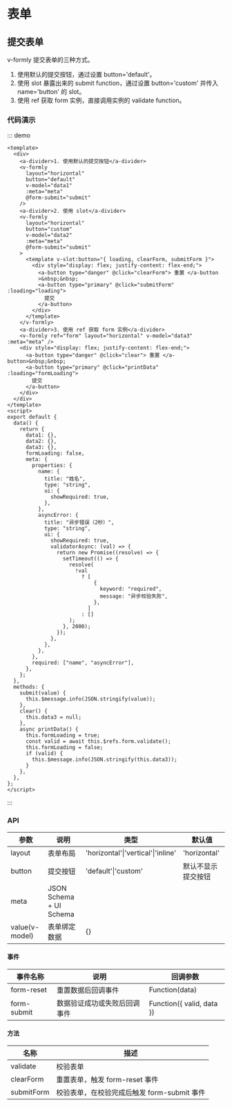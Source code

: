 # 表单

## 提交表单

v-formly 提交表单的三种方式。

1. 使用默认的提交按钮，通过设置 button='default'。
2. 使用 slot 暴露出来的 submit function，通过设置 button='custom' 并传入 name='button' 的 slot。
3. 使用 ref 获取 form 实例，直接调用实例的 validate function。

### 代码演示

::: demo

```vue
<template>
  <div>
    <a-divider>1. 使用默认的提交按钮</a-divider>
    <v-formly
      layout="horizontal"
      button="default"
      v-model="data1"
      :meta="meta"
      @form-submit="submit"
    />
    <a-divider>2. 使用 slot</a-divider>
    <v-formly
      layout="horizontal"
      button="custom"
      v-model="data2"
      :meta="meta"
      @form-submit="submit"
    >
      <template v-slot:button="{ loading, clearForm, submitForm }">
        <div style="display: flex; justify-content: flex-end;">
          <a-button type="danger" @click="clearForm"> 重置 </a-button
          >&nbsp;&nbsp;
          <a-button type="primary" @click="submitForm" :loading="loading">
            提交
          </a-button>
        </div>
      </template>
    </v-formly>
    <a-divider>3. 使用 ref 获取 form 实例</a-divider>
    <v-formly ref="form" layout="horizontal" v-model="data3" :meta="meta" />
    <div style="display: flex; justify-content: flex-end;">
      <a-button type="danger" @click="clear"> 重置 </a-button>&nbsp;&nbsp;
      <a-button type="primary" @click="printData" :loading="formLoading">
        提交
      </a-button>
    </div>
  </div>
</template>
<script>
export default {
  data() {
    return {
      data1: {},
      data2: {},
      data3: {},
      formLoading: false,
      meta: {
        properties: {
          name: {
            title: "姓名",
            type: "string",
            ui: {
              showRequired: true,
            },
          },
          asyncError: {
            title: "异步错误（2秒）",
            type: "string",
            ui: {
              showRequired: true,
              validatorAsync: (val) => {
                return new Promise((resolve) => {
                  setTimeout(() => {
                    resolve(
                      !val
                        ? [
                            {
                              keyword: "required",
                              message: "异步校验失败",
                            },
                          ]
                        : []
                    );
                  }, 2000);
                });
              },
            },
          },
        },
        required: ["name", "asyncError"],
      },
    };
  },
  methods: {
    submit(value) {
      this.$message.info(JSON.stringify(value));
    },
    clear() {
      this.data3 = null;
    },
    async printData() {
      this.formLoading = true;
      const valid = await this.$refs.form.validate();
      this.formLoading = false;
      if (valid) {
        this.$message.info(JSON.stringify(this.data3));
      }
    },
  },
};
</script>
```

:::

### API

| 参数           | 说明                    | 类型                               | 默认值             |
| -------------- | ----------------------- | ---------------------------------- | ------------------ |
| layout         | 表单布局                | 'horizontal'\|'vertical'\|'inline' | 'horizontal'       |
| button         | 提交按钮                | 'default'\|'custom'                | 默认不显示提交按钮 |
| meta           | JSON Schema + UI Schema |                                    |                    |
| value(v-model) | 表单绑定数据            | {}                                 |                    |

#### 事件

| 事件名称    | 说明                         | 回调参数                  |
| ----------- | ---------------------------- | ------------------------- |
| form-reset  | 重置数据后回调事件           | Function(data)            |
| form-submit | 数据验证成功或失败后回调事件 | Function({ valid, data }) |

#### 方法

| 名称       | 描述                                        |
| ---------- | ------------------------------------------- |
| validate   | 校验表单                                    |
| clearForm  | 重置表单，触发 form-reset 事件              |
| submitForm | 校验表单，在校验完成后触发 form-submit 事件 |
